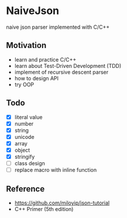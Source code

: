 # NaiveJson

naive json parser implemented with C/C++

## Motivation

- learn and practice C/C++
- learn about Test-Driven Development (TDD)
- implement of recursive descent parser
- how to design API
- try OOP

## Todo

- [x] literal value
- [x] number
- [x] string
- [x] unicode
- [x] array
- [x] object
- [x] stringify
- [ ] class design
- [ ] replace macro with inline function

## Reference

- https://github.com/miloyip/json-tutorial
- C++ Primer (5th edition)